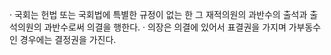 · 국회는 헌법 또는 국회법에 특별한 규정이 없는 한 그 재적의원의 과반수의 출석과 출석의원의 과반수로써 의결을 행한다.
· 의장은 의결에 있어서 표결권을 가지며 가부동수인 경우에는 결정권을 가진다.

